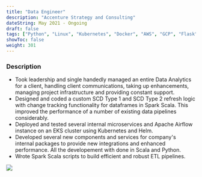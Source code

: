```yaml
---
title: "Data Engineer"
description: "Accenture Strategy and Consulting"
dateString: May 2021 - Ongoing
draft: false
tags: ["Python", "Linux", "Kubernetes", "Docker", "AWS", "GCP", "Flask", "Spark", "Scala", "Airflow", "ETL"]
showToc: false
weight: 301
--- 
```


### Description

- Took leadership and single handedly managed an entire Data Analytics for a client, handling client communications, taking up enhancements, managing project infrastructure and providing constant support.
- Designed and coded a custom SCD Type 1 and SCD Type 2 refresh logic with change tracking functionality for dataframes in Spark Scala. This improved the performance of a number of existing data pipelines considerably.
- Deployed and tested several internal microservices and Apache Airflow instance on an EKS cluster using Kubernetes and Helm.
- Developed several new components and services for company's internal packages to provide new integrations and enhanced performance. All the developement with done in Scala and Python.
- Wrote Spark Scala scripts to build efficient and robust ETL pipelines.

![](/experience/accenture/logo.jpg#center)